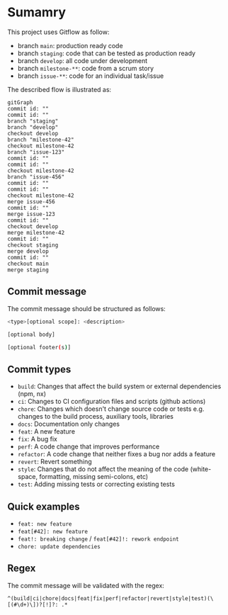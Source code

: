# Sumamry

This project uses Gitflow as follow:

- branch `main`: production ready code
- branch `staging`: code that can be tested as production ready
- branch `develop`: all code under development
- branch `milestone-**`: code from a scrum story
- branch `issue-**`: code for an individual task/issue

The described flow is illustrated as:

```mermaid
gitGraph
commit id: ""
commit id: ""
branch "staging"
branch "develop"
checkout develop
branch "milestone-42"
checkout milestone-42
branch "issue-123"
commit id: ""
commit id: ""
checkout milestone-42
branch "issue-456"
commit id: ""
commit id: ""
checkout milestone-42
merge issue-456
commit id: ""
merge issue-123
commit id: ""
checkout develop
merge milestone-42
commit id: ""
checkout staging
merge develop
commit id: ""
checkout main
merge staging
```

## Commit message

The commit message should be structured as follows:

```sh
<type>[optional scope]: <description>

[optional body]

[optional footer(s)]
```

## Commit types

- `build`: Changes that affect the build system or external dependencies (npm, nx)
- `ci`: Changes to CI configuration files and scripts (github actions)
- `chore`: Changes which doesn't change source code or tests e.g. changes to the build process, auxiliary tools, libraries
- `docs`: Documentation only changes
- `feat`: A new feature
- `fix`: A bug fix
- `perf`: A code change that improves performance
- `refactor`: A code change that neither fixes a bug nor adds a feature
- `revert`: Revert something
- `style`: Changes that do not affect the meaning of the code (white-space, formatting, missing semi-colons, etc)
- `test`: Adding missing tests or correcting existing tests

## Quick examples

- `feat: new feature`
- `feat[#42]: new feature`
- `feat!: breaking change` / `feat[#42]!: rework endpoint`
- `chore: update dependencies`

## Regex

The commit message will be validated with the regex:

`^(build|ci|chore|docs|feat|fix|perf|refactor|revert|style|test)(\[(#\d+)\])?[!]?: .*`
